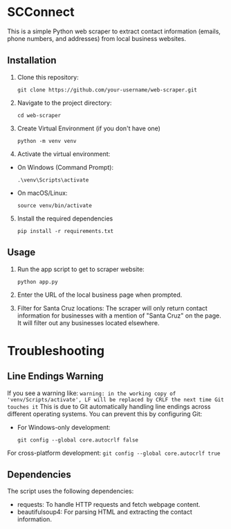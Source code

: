 # SCConnect

This is a simple Python web scraper to extract contact information (emails, phone numbers, and addresses) from local business websites.

## Installation

1. Clone this repository:
    ```
    git clone https://github.com/your-username/web-scraper.git
    ```

2. Navigate to the project directory:
    ```
    cd web-scraper
    ```

4. Create Virtual Environment (if you don't have one)
   ```
   python -m venv venv
   ```
5. Activate the virtual environment:

- On Windows (Command Prompt):
    ```
    .\venv\Scripts\activate

    ```
- On macOS/Linux:
    ```
    source venv/bin/activate
    ```

5. Install the required dependencies
   ```
   pip install -r requirements.txt
   ```

## Usage
1. Run the app script to get to scraper website:
    ```
    python app.py
    ```

2. Enter the URL of the local business page when prompted.

3. Filter for Santa Cruz locations: The scraper will only return contact information for businesses with a mention of "Santa Cruz" on the page. It will filter out any businesses located elsewhere.

# Troubleshooting
## Line Endings Warning
 If you see a warning like:
    ```
    warning: in the working copy of 'venv/Scripts/activate', LF will be replaced by CRLF the next time Git touches it
    ```
This is due to Git automatically handling line endings across different operating systems. You can prevent this by configuring Git:

- For Windows-only development:
    ```
    git config --global core.autocrlf false
    ```
For cross-platform development:
    ```
    git config --global core.autocrlf true
    ```
## Dependencies

The script uses the following dependencies:

- requests: To handle HTTP requests and fetch webpage content.
- beautifulsoup4: For parsing HTML and extracting the contact information.
    
